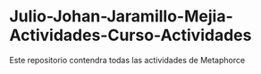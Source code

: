 # Julio-Johan-Jaramillo-Mejia-Actividades-Curso-Actividades
Este repositorio contendra todas las actividades de Metaphorce
